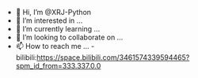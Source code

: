 - 👋 Hi, I’m @XRJ-Python
- 👀 I’m interested in ...
- 🌱 I’m currently learning ...
- 💞️ I’m looking to collaborate on ...
- 📫 How to reach me ...
-bilibili:https://space.bilibili.com/3461574339594465?spm_id_from=333.337.0.0
<!---
XRJ-Python/XRJ-Python is a ✨ special ✨ repository because its `README.md` (this file) appears on your GitHub profile.
You can click the Preview link to take a look at your changes.
--->

